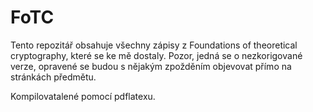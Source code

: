 # FoTC

Tento repozitář obsahuje všechny zápisy z Foundations of theoretical
cryptography, které se ke mě dostaly. Pozor, jedná se o nezkorigované verze,
opravené se budou s nějakým zpožděním objevovat přímo na stránkách předmětu.

Kompilovatalené pomocí pdflatexu.
